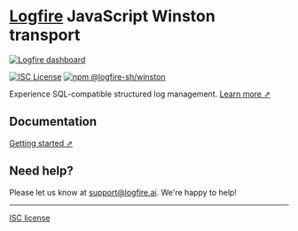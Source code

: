 # [Logfire](https://logfire.ai) JavaScript Winston transport

[![Logfire dashboard](https://github.com/logfire-sh/logfire-js/assets/92453897/b4a53cf2-822f-4884-8087-981112ed79d0)](https://logfire.ai)

[![ISC License](https://img.shields.io/badge/license-ISC-ff69b4.svg)](https://github.com/logfire-sh/logfire-js/blob/master/LICENSE.md)
[![npm @logfire-sh/winston](https://img.shields.io/npm/v/@logfire-sh/winston?color=success&label=npm%20%40logfire-sh%2Fwinston)](https://www.npmjs.com/package/@logfire-sh/winston)

Experience SQL-compatible structured log management. [Learn more ⇗](https://logfire.ai/)

## Documentation

[Getting started ⇗](URL)

## Need help?

Please let us know at [support@logfire.ai](mailto:support@logfire.ai). We're happy to help!

---

[ISC license](https://github.com/logfire-sh/logfire-js/blob/master/LICENSE.md)
